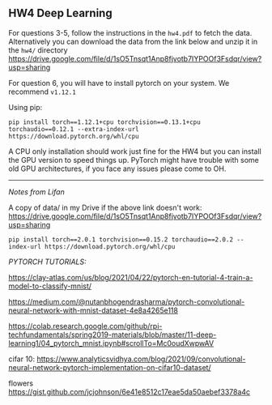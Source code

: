## HW4 Deep Learning


For questions 3-5, follow the instructions in the `hw4.pdf` to fetch the data. Alternatively you can download the data from the link below and unzip it in the `hw4/` directory
https://drive.google.com/file/d/1sO5Tnsqt1Anp8fjvotb7IYPOOf3Fsdqr/view?usp=sharing

For question 6, you will have to install pytorch on your system. We recommend `v1.12.1`

Using pip:

`pip install torch==1.12.1+cpu torchvision==0.13.1+cpu torchaudio==0.12.1 --extra-index-url https://download.pytorch.org/whl/cpu`

A CPU only installation should work just fine for the HW4 but you can install the GPU version to speed things up. PyTorch might have trouble with some old GPU architectures, if you face any issues please come to OH.

---

*Notes from Lifan*

A copy of data/ in my Drive if the above link doesn't work: https://drive.google.com/file/d/1sO5Tnsqt1Anp8fjvotb7IYPOOf3Fsdqr/view?usp=sharing

`
pip install torch==2.0.1 torchvision==0.15.2 torchaudio==2.0.2 --index-url https://download.pytorch.org/whl/cpu
`

*PYTORCH TUTORIALS:*

https://clay-atlas.com/us/blog/2021/04/22/pytorch-en-tutorial-4-train-a-model-to-classify-mnist/

https://medium.com/@nutanbhogendrasharma/pytorch-convolutional-neural-network-with-mnist-dataset-4e8a4265e118

https://colab.research.google.com/github/rpi-techfundamentals/spring2019-materials/blob/master/11-deep-learning1/04_pytorch_mnist.ipynb#scrollTo=Mc0oudXwpwAV

cifar 10:
https://www.analyticsvidhya.com/blog/2021/09/convolutional-neural-network-pytorch-implementation-on-cifar10-dataset/

flowers 
https://gist.github.com/jcjohnson/6e41e8512c17eae5da50aebef3378a4c
